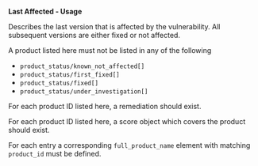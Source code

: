 **Last Affected - Usage**

Describes the last version that is affected by the vulnerability.
All subsequent versions are either fixed or not affected.

A product listed here must not be listed in any of the following

* `product_status/known_not_affected[]`
* `product_status/first_fixed[]`
* `product_status/fixed[]`
* `product_status/under_investigation[]`

For each product ID listed here, a remediation should exist.

For each product ID listed here, a score object which covers the product should exist.

For each entry a corresponding `full_product_name` element with matching `product_id` must be defined.
